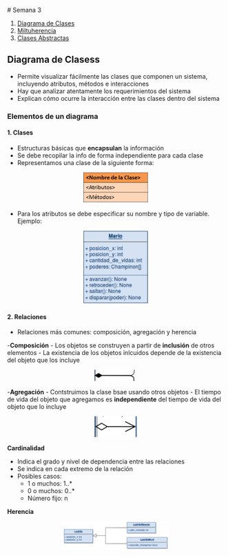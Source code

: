 # Semana 3
1. [Diagrama de Clases](#DiagramaDeClases)
2. [Miltuherencia](#Multiherencia)
3. [Clases Abstractas](#ClasesAbstractas)
## Diagrama de Clasess
- Permite visualizar fácilmente las clases que componen un sistema, incluyendo atributos, métodos e interacciones
- Hay que analizar atentamente los requerimientos del sistema
- Explican cómo ocurre la interacción entre las clases dentro del sistema
### Elementos de un diagrama
#### 1. Clases
- Estructuras básicas que **encapsulan** la información
- Se debe recopilar la info de forma independiente para cada clase
- Representamos una clase de la siguiente forma:

<p align="center">
<img src="img/img.png" alt="img" width="150"/>
</p>

- Para los atributos se debe especificar su nombre y tipo de variable. Ejemplo:

<p align="center">
<img src="img/img2.png" alt="img" width="150"/>
</p>

#### 2. Relaciones
- Relaciones más comunes: composición, agregación y herencia

-**Composición**
    - Los objetos se construyen a partir de **inclusión** de otros elementos
    - La existencia de los objetos inlcuidos depende de la existencia del objeto que los incluye

<p align="center">
<img src="img/img3.png" alt="img" width="100"/>
</p>

-**Agregación**
    - Contstruimos la clase bsae usando otros objetos
    - El tiempo de vida del objeto que agregamos es **independiente** del tiempo de vida del objeto que lo incluye

<p align="center">
<img src="img/img4.png" alt="img" width="100"/>
</p>

**Cardinalidad**
- Indica el grado y nivel de dependencia entre las relaciones
- Se indica en cada extremo de la relación
- Posibles casos:
    - 1 o muchos: 1..*
    - 0 o muchos: 0..*
    - Número fijo: n

**Herencia**

<p align="center">
<img src="img/img5.png" alt="img" width="250"/>
</p>

